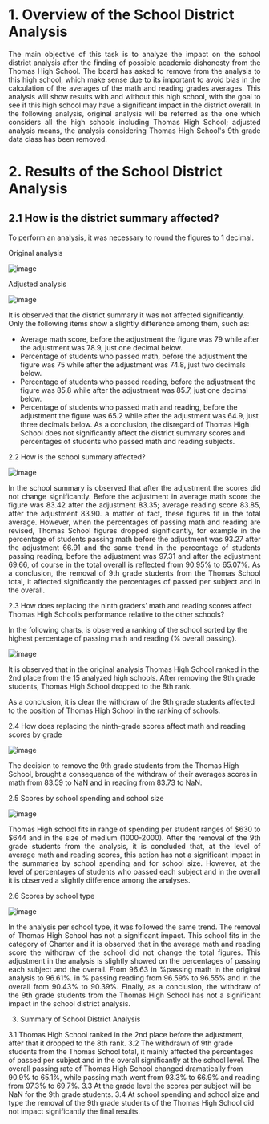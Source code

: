 # 1. Overview of the School District Analysis

<p align="justify"> The main objective of this task is to analyze the impact on the school district analysis after the finding of possible academic dishonesty from the Thomas High School. The board has asked to remove from the analysis to this high school, which make sense due to its important to avoid bias in the calculation of the averages of the math and reading grades averages. This analysis will show results with and without this high school, with the goal to see if this high school may have a significant impact in the district overall.
In the following analysis, original analysis will be referred as the one which considers all the high schools including Thomas High School; adjusted analysis means, the analysis considering Thomas High School's 9th grade data class has been removed.


# 2.	Results of the School District Analysis

## 2.1 How is the district summary affected?
To perform an analysis, it was necessary to round the figures to 1 decimal. 

Original analysis

![image](https://user-images.githubusercontent.com/95872614/151092614-11453edf-8d85-470c-be2c-28b3b90e3394.png)

Adjusted analysis 

![image](https://user-images.githubusercontent.com/95872614/151092644-40dbfbab-a214-4a4d-a83a-23e54dc59676.png)
 
It is observed that the district summary it was not affected significantly. Only the following items show a slightly difference among them, such as:

-	Average math score, before the adjustment the figure was 79 while after the adjustment was 78.9, just one decimal below.
-	Percentage of students who passed math, before the adjustment the figure was 75 while after the adjustment was 74.8, just two decimals below.
-	Percentage of students who passed reading, before the adjustment the figure was 85.8 while after the adjustment was 85.7, just one decimal below.
-	Percentage of students who passed math and reading, before the adjustment the figure was 65.2 while after the adjustment was 64.9, just three decimals below.
As a conclusion, the disregard of Thomas High School does not significantly affect the district summary scores and percentages of students who passed math and reading subjects. 

2.2 How is the school summary affected?

![image](https://user-images.githubusercontent.com/95872614/151092719-dd60b8d5-9a21-4122-8a79-194f5b62898e.png)

<p align="justify"> In the school summary is observed that after the adjustment the scores did not change significantly. Before the adjustment in average math score the figure was 83.42 after the adjustment 83.35; average reading score 83.85, after the adjustment 83.90.  a matter of fact, these figures fit in the total average. However, when the percentages of passing math and reading are revised, Thomas School figures dropped significantly, for example in the percentage of students passing math before the adjustment was 93.27 after the adjustment 66.91 and the same trend in the percentage of students passing reading, before the adjustment was 97.31 and after the adjustment 69.66, of course in the total overall is reflected from  90.95% to 65.07%. As a conclusion, the removal of 9th grade students from the Thomas School total, it affected significantly the percentages of passed per subject and in the overall.  

2.3 How does replacing the ninth graders’ math and reading scores affect Thomas High School’s performance relative to the other schools?

In the following charts, is observed a ranking of the school sorted by the highest percentage of passing math and reading (% overall passing).

![image](https://user-images.githubusercontent.com/95872614/151092773-bbec4b08-79bb-4d33-8e68-8c39881ac245.png)

It is observed that in the original analysis Thomas High School ranked in the 2nd place from the 15 analyzed high schools. After removing the 9th grade students, Thomas High School dropped to the 8th rank.  

As a conclusion, it is clear the withdraw of the 9th grade students affected to the position of Thomas High School in the ranking of schools. 

2.4	How does replacing the ninth-grade scores affect math and reading scores by grade

![image](https://user-images.githubusercontent.com/95872614/151092836-39957609-4b92-4754-8eb3-f8fc0e65150f.png)

The decision to remove the 9th grade students from the Thomas High School, brought a consequence of the withdraw of their averages scores in math from 83.59 to NaN and in reading from 83.73 to NaN. 

2.5 Scores by school spending and school size

![image](https://user-images.githubusercontent.com/95872614/151092872-18b2d11a-76e3-4bd7-a8ad-1dad6b460280.png)

<p align="justify"> Thomas High school fits in range of spending per student ranges of $630 to $644 and in the size of medium (1000-2000). After the removal of the 9th grade students from the analysis, it is concluded that, at the level of average math and reading scores, this action has not a significant impact in the summaries by school spending and for school size. However, at the level of percentages of students who passed each subject and in the overall it is observed a slightly difference among the analyses. 

2.6 Scores by school type

![image](https://user-images.githubusercontent.com/95872614/151092913-68dc374a-8e86-4c59-a721-bdb4a8a8194b.png)

<p align="justify"> In the analysis per school type, it was followed the same trend. The removal of Thomas High School has not a significant impact. This school fits in the category of Charter and it is observed that in the average math and reading score the withdraw of the school did not change the total figures. This adjustment in the analysis is slightly showed on the percentages of passing each subject and the overall. From 96.63 in %passing math in the original analysis to 96.61%. in % passing reading from 96.59% to 96.55% and in the overall from 90.43% to 90.39%. Finally, as a conclusion, the withdraw of the 9th grade students from the Thomas High School has not a significant impact in the school district analysis.  

3.	Summary of School District Analysis

3.1 Thomas High School ranked in the 2nd place before the adjustment, after that it dropped to the 8th rank. 
3.2 The withdrawn of 9th grade students from the Thomas School total, it mainly affected the percentages of passed per subject and in the overall significantly at the school level. The overall passing rate of Thomas High School changed dramatically from 90.9% to 65.1%, while passing math went from 93.3% to 66.9% and reading from 97.3% to 69.7%.
3.3 At the grade level the scores per subject will be NaN for the 9th grade students.
3.4 At school spending and school size and type the removal of the 9th grade students of the Thomas High School did not impact significantly the final results.  
 

